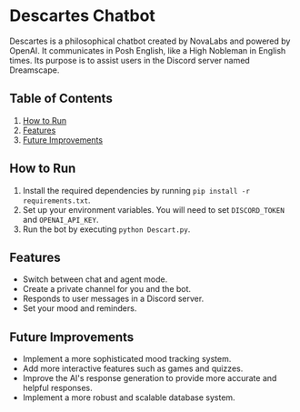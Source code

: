 # Descartes Chatbot

Descartes is a philosophical chatbot created by NovaLabs and powered by OpenAI. It communicates in Posh English, like a High Nobleman in English times. Its purpose is to assist users in the Discord server named Dreamscape.

## Table of Contents
1. [How to Run](#how-to-run)
2. [Features](#features)
3. [Future Improvements](#future-improvements)

## How to Run

1. Install the required dependencies by running `pip install -r requirements.txt`.
2. Set up your environment variables. You will need to set `DISCORD_TOKEN` and `OPENAI_API_KEY`.
3. Run the bot by executing `python Descart.py`.

## Features

- Switch between chat and agent mode.
- Create a private channel for you and the bot.
- Responds to user messages in a Discord server.
- Set your mood and reminders.

## Future Improvements

- Implement a more sophisticated mood tracking system.
- Add more interactive features such as games and quizzes.
- Improve the AI's response generation to provide more accurate and helpful responses.
- Implement a more robust and scalable database system.